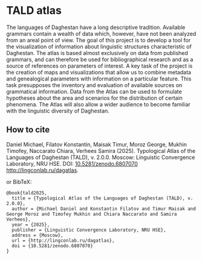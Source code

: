 # TALD atlas

The languages of Daghestan have a long descriptive tradition. Available grammars contain a wealth of data which, however, have not been analyzed from an areal point of view. The goal of this project is to develop a tool for the visualization of information about linguistic structures characteristic of Daghestan. The atlas is based almost exclusively on data from published grammars, and can therefore be used for bibliographical research and as a source of references on parameters of interest. A key task of the project is the creation of maps and visualizations that allow us to combine metadata and genealogical parameters with information on a particular feature. This task presupposes the inventory and evaluation of available sources on grammatical information. Data from the Atlas can be used to formulate hypotheses about the area and scenarios for the distribution of certain phenomena. The Atlas will also allow a wider audience to become familiar with the linguistic diversity of Daghestan.

## How to cite

Daniel Michael, Filatov Konstantin, Maisak Timur, Moroz George, Mukhin Timofey, Naccarato Chiara, Verhees Samira (2025). Typological Atlas of the Languages of Daghestan (TALD), v. 2.0.0. Moscow: Linguistic Convergence Laboratory, NRU HSE. DOI: [10.5281/zenodo.6807070](https://doi.org/10.5281/zenodo.6807070) http://lingconlab.ru/dagatlas.

or BibTeX:

```
@book{tald2025,
  title = {Typological Atlas of the Languages of Daghestan (TALD), v. 2.0.0},
  author = {Michael Daniel and Konstantin Filatov and Timur Maisak and George Moroz and Timofey Mukhin and Chiara Naccarato and Samira Verhees},
  year = {2025},
  publisher = {Linguistic Convergence Laboratory, NRU HSE},
  address = {Moscow},
  url = {http://lingconlab.ru/dagatlas},
  doi = {10.5281/zenodo.6807070}
}
```
